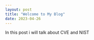 ```yaml
---
layout: post
title: "Welcome to My Blog"
date: 2023-04-26
---
```


In this post i will talk about CVE and NIST